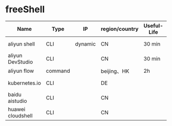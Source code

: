 # freeShell

|  Name   | Type  |  IP  | region/country  |  Useful-Life   | No-Authentication |Link  |   Comment   | 
|  ----  | ----  |  ----  | ----  |  ----  | ----  |  ----  |  ----  |
| aliyun shell  | CLI | dynamic | CN | 30 min | No | shell.aliyun.com |https://help.aliyun.com/document_detail/184941.html?spm=5176.12026607.0.0.7e2a1cb6EwFULA|
| aliyun DevStudio  | CLI | | CN | 30 min | No | ide.aliyun.com | |https://help.aliyun.com/document_detail/262097.html|
| aliyun flow| command| | beijing、HK| 2h | No |https://flow.aliyun.com/my |  需要创建 pipeline |
| kubernetes.io | CLI | | DE | | ✅ | https://kubernetes.io/zh-cn/docs/tutorials/hello-minikube/ | 点击 Launch Terminal，允许外连80，443|
| baidu aistudio | CLI | | CN | | No | https://aistudio.baidu.com/aistudio/projectdetail/1352813| |
| huawei cloudshell | CLI | | CN | | No | https://shell.huaweicloud.com/| |

